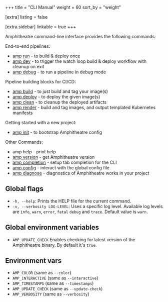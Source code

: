 +++
title = "CLI Manual"
weight = 60
sort_by = "weight"

[extra]
listing = false

[extra.sidebar]
linkable = true
+++

Amphitheatre command-line interface provides the following commands:


End-to-end pipelines:

* [amp run](@/cli/run.md) - to build & deploy once
* [amp dev](@/cli/dev.md) - to trigger the watch loop build & deploy workflow with
  cleanup on exit
* [amp debug](@/cli/debug.md) - to run a pipeline in debug mode

Pipeline building blocks for CI/CD:

* [amp build](@/cli/build.md) - to just build and tag your image(s)
* [amp deploy](@/cli/deploy.md) - to deploy the given image(s)
* [amp clean](@/cli/clean.md) - to cleanup the deployed artifacts
* [amp render](@/cli/render.md) - build and tag images, and output templated
  Kubernetes manifests

Getting started with a new project:

* [amp init](@/cli/init.md) - to bootstrap Amphitheatre config

Other Commands:

* amp help - print help
* [amp version](@/cli/version.md) - get Amphitheatre version
* [amp completion](@/cli/completion.md) - setup tab completion for the CLI
* [amp config](@/cli/config.md) - interact with the global config file
* [amp diagnose](@/cli/diagnose.md) - diagnostics of Amphitheatre works in your
  project

## Global flags

* `-h, --help`: Prints the HELP file for the current command.
* `-v, --verbosity LOG-LEVEL`: Uses a specific log level. Available log levels are `info`, `warn`, `error`, `fatal` `debug` and `trace`. Default value is `warn`.


## Global environment variables

* `AMP_UPDATE_CHECK` Enables checking for latest version of the Amphitheatre binary. By default it's `true`.

## Environment vars

* `AMP_COLOR` (same as `--color`)
* `AMP_INTERACTIVE` (same as `--interactive`)
* `AMP_TIMESTAMPS` (same as `--timestamps`)
* `AMP_UPDATE_CHECK` (same as `--update-check`)
* `AMP_VERBOSITY` (same as `--verbosity`)
